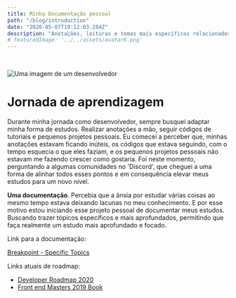 ```yaml
---
title: Minha Documentação pessoal
path: "/blog/introduction"
date: "2020-05-07T19:12:03.284Z"
description: "Anotações, leituras e temas mais específicos relacionados a computação, programação, performance e processos relacionados aos meus estudos pessoais."
# featuredImage: '../../assets/avatar6.png'
---
```


<br/>

![Uma imagem de um desenvolvedor](https://www.heidelberg.edu/sites/default/files/styles/865width/public/images/program-images/computer-science-2.jpg?itok=9N2z12gj)

# Jornada de aprendizagem

Durante minha jornada como desenvolvedor, sempre busquei adaptar minha forma de estudos. Realizar anotações a mão, seguir códigos de tutoriais e pequenos projetos pessoais. Eu comecei a perceber que, minhas anotações estavam ficando inúteis, os códigos que estava seguindo, com o tempo esquecia o que eles faziam, e os pequenos projetos pessoais não estavam me fazendo crescer como gostaria. Foi neste momento, perguntando a algumas comunidades no 'Discord', que cheguei a uma forma de alinhar todos esses pontos e em consequência elevar meus estudos para um novo nível.

**Uma documentação**. Percebia que a ânsia por estudar várias coisas ao mesmo tempo estava deixando lacunas no meu conhecimento. E por esse motivo estou iniciando esse projeto pessoal de documentar meus estudos. Buscando trazer tópicos específicos e mais aprofundados, permitindo que faça realmente um estudo mais aprofundado e focado.

Link para a documentação:

[Breakpoint - Specific Topics](https://dheyson10.gitbook.io/breakpoint/)

Links atuais de roadmap:

- [Developer Roadmap 2020](https://github.com/kamranahmedse/developer-roadmap)
- [Front end Masters 2019 Book](https://frontendmasters.com/books/front-end-handbook/2019/)
